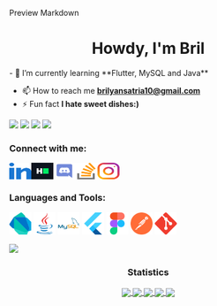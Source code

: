 
Preview Markdown
<h1 align="center">Howdy, I'm Bril</h1>
- 🌱 I’m currently learning **Flutter, MySQL and Java**

- 📫 How to reach me **brilyansatria10@gmail.com**
- ⚡ Fun fact **I hate sweet dishes:)**

<div> <a href="https://www.linkedin.com/in/Brilyan Satria" target="_blank"><img src="https://img.shields.io/badge/LinkedIn-0077B5?style=for-the-badge&logo=linkedin&logoColor=white" target="_blank"></a>
<a href="https://github.com/AlsoKnownAsZira" target="_blank"><img src="https://img.shields.io/badge/GitHub-100000?style=for-the-badge&logo=github&logoColor=white" target="_blank"></a>
<a href="https://instagram.com/bril_sat" target="_blank"><img src="https://img.shields.io/badge/Instagram-E4405F?style=for-the-badge&logo=instagram&logoColor=white" target="_blank"></a>
<a href = "mailto:brilyansatria10@gmail.com"><img src="https://img.shields.io/badge/-Gmail-%23333?style=for-the-badge&logo=gmail&logoColor=white" target="_blank"></a>
</div><h3 align="left">Connect with me:</h3>
<p align="left">
<a href="https://linkedin.com/in/Brilyan Satria" target="blank"><img align="center" src="https://raw.githubusercontent.com/teamedwardforever/Readme-Generator/71f25dd8b98329b168142a6b782a107b75eab178/svg/Social/linked-in-alt.svg" alt="Brilyan Satria" height="30" width="40" /></a><a href="https://www.hackerrank.com/AlsoKnownAsZira" target="blank"><img align="center" src="https://raw.githubusercontent.com/teamedwardforever/Readme-Generator/71f25dd8b98329b168142a6b782a107b75eab178/svg/Social/hackerrank.svg" alt="AlsoKnownAsZira" height="30" width="40" /></a><a href="https://discord.gg/ziraaa_" target="blank"><img align="center" src="https://raw.githubusercontent.com/teamedwardforever/Readme-Generator/71f25dd8b98329b168142a6b782a107b75eab178/svg/Social/discord.svg" alt="ziraaa_" height="30" width="40" /></a><a href="https://stackoverflow.com/users/Ziraaa" target="blank"><img align="center" src="https://raw.githubusercontent.com/teamedwardforever/Readme-Generator/71f25dd8b98329b168142a6b782a107b75eab178/svg/Social/stack-overflow.svg" alt="Ziraaa" height="30" width="40" /></a><a href="https://instagram.com/bril_sat" target="blank"><img align="center" src="https://raw.githubusercontent.com/teamedwardforever/Readme-Generator/71f25dd8b98329b168142a6b782a107b75eab178/svg/Social/instagram.svg" alt="bril_sat" height="30" width="40" /></a></p>

<h3 align="left">Languages and Tools:</h3>
<p align="left">
<img src="https://raw.githubusercontent.com/teamedwardforever/Readme-Generator/71f25dd8b98329b168142a6b782a107b75eab178/svg/Skills/Mobile/dartlang-icon.svg" alt="Dart" width="40" height="40"/>
<img src="https://raw.githubusercontent.com/teamedwardforever/Readme-Generator/71f25dd8b98329b168142a6b782a107b75eab178/svg/Skills/Languages/java-original.svg" alt="Java" width="40" height="40"/>
<img src="https://raw.githubusercontent.com/teamedwardforever/Readme-Generator/71f25dd8b98329b168142a6b782a107b75eab178/svg/Skills/Database/mysql-original-wordmark.svg" alt="Mysql" width="40" height="40"/>
<img src="https://raw.githubusercontent.com/teamedwardforever/Readme-Generator/71f25dd8b98329b168142a6b782a107b75eab178/svg/Skills/Mobile/flutterio-icon.svg" alt="Flutter" width="40" height="40"/>
<img src="https://raw.githubusercontent.com/teamedwardforever/Readme-Generator/71f25dd8b98329b168142a6b782a107b75eab178/svg/Skills/Software/figma-icon.svg" alt="Figma" width="40" height="40"/>
<img src="https://raw.githubusercontent.com/teamedwardforever/Readme-Generator/71f25dd8b98329b168142a6b782a107b75eab178/svg/Skills/Software/getpostman-icon.svg" alt="Postman" width="40" height="40"/>
<img src="https://raw.githubusercontent.com/teamedwardforever/Readme-Generator/71f25dd8b98329b168142a6b782a107b75eab178/svg/Skills/Other/git-scm-icon.svg" alt="Git" width="40" height="40"/>
</p>

<img src="https://user-images.githubusercontent.com/73097560/115834477-dbab4500-a447-11eb-908a-139a6edaec5c.gif"><h3 align="center">Statistics</h3>
<div align="center">
<a href="https://github.com/AlsoKnownAsZira">
<img align="center" src="http://github-profile-summary-cards.vercel.app/api/cards/stats?username=AlsoKnownAsZira&theme=dark" height="180em" />
<img align="center" src="http://github-profile-summary-cards.vercel.app/api/cards/most-commit-language?username=AlsoKnownAsZira&theme=2077" height="180em" />
<img align="center" src="http://github-profile-summary-cards.vercel.app/api/cards/repos-per-language?username=AlsoKnownAsZira&theme=2077" height="180em" />
<img align="center" src="http://github-profile-summary-cards.vercel.app/api/cards/productive-time?username=AlsoKnownAsZira&theme=2077" height="180em" />
<img align="center" src="http://github-profile-summary-cards.vercel.app/api/cards/profile-details?username=AlsoKnownAsZira&theme=2077" height="180em" />
</div>

